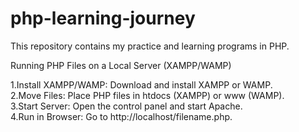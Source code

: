 # php-learning-journey

This repository contains my practice and learning programs in PHP.

Running PHP Files on a Local Server (XAMPP/WAMP)

1.Install XAMPP/WAMP: Download and install XAMPP or WAMP.<br>
2.Move Files: Place PHP files in htdocs (XAMPP) or www (WAMP).<br>
3.Start Server: Open the control panel and start Apache.<br>
4.Run in Browser: Go to http://localhost/filename.php.
